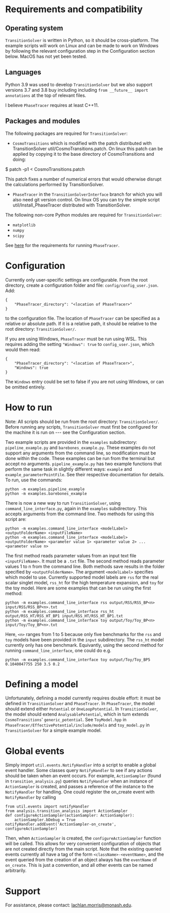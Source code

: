 # Requirements and compatibility

## Operating system

`TransitionSolver` is written in Python, so it should be cross-platform. The example scripts will work on Linux and can be made to work on Windows by following the relevant configuration step in the Configuration section below. MacOS has not yet been tested.

## Languages

Python 3.9 was used to develop `TransitionSolver` but we also support versions 3.7 and 3.8  buy including including `from __future__ import annotations` at the top of relevant files.

I believe `PhaseTracer` requires at least C++11.

## Packages and modules

The following packages are required for `TransitionSolver`:

* `CosmoTransitions` which is modified with the patch distributed with TransitionSolver util/CosmoTransitions.patch.  On linux this patch can be applied by copying it to the base directory of CosmoTransitions and doing:

$ patch -p1  < CosmoTransitions.patch

This  patch fixes a number of numerical errors that would otherwise disrupt the calculations performed by TransitionSolver.

* `PhaseTracer` in the `TransitionSolverInterface` branch for which you will also need git version control.  On linux OS you can try the simple script util/Install_PhaseTracer distributed with TransitionSolver. 

The following non-core Python modules are required for `TransitionSolver`:

* `matplotlib`
* `numpy`
* `scipy`

See [here](https://github.com/PhaseTracer/PhaseTracer#requirements) for the requirements for running `PhaseTracer`.

# Configuration
Currently only user-specific settings are configurable. From the root directory, create a configuration folder and file: `config/config_user.json`. Add:

	{
		"PhaseTracer_directory": "<location of PhaseTracer>"
	}
	
to the configuration file. The location of `PhaseTracer` can be specified as a relative or absolute path. If it is a relative path, it should be relative to the root directory: `TransitionSolver/`.

If you are using Windows, `PhaseTracer` must be run using WSL. This requires adding the setting `"Windows": true` to `config_user.json`, which would then read:

	{
		"PhaseTracer_directory": "<location of PhaseTracer>",
		"Windows": true
	}
	
The `Windows` entry could be set to false if you are not using Windows, or can be omitted entirely.

# How to run
Note: All scripts should be run from the root directory: `TransitionSolver/`. Before running any scripts, `TransitionSolver` must first be configured for the machine it is run on --- see the Configuration section.

Two example scripts are provided in the `examples` subdirectory: `pipeline_example.py` and `barebones_example.py`. These examples do not support any arguments from the command line, so modification must be done within the code. These examples can be run from the terminal but accept no arguments. `pipeline_example.py` has two example functions that perform the same task in slightly different ways: `example` and `example_parameterPointFile`. See their respective documentation for details. To run, use the commands:

	python -m examples.pipeline_example
	python -m examples.barebones_example

There is now a new way to run `TransitionSolver`, using `command_line_interface.py`, again in the `examples` subdirectory. This accepts arguments from the command line. Two methods for using this script are:

	python -m examples.command_line_interface <modelLabel> <outputFolderName> <inputFileName>
	python -m examples.command_line_interface <modelLabel> <outputFolderName> <parameter value 1> <parameter value 2> ... <parameter value n>
	
The first method reads parameter values from an input text file `<inputFileName>`. It must be a `.txt` file. The second method reads parameter values 1 to n from the command line. Both methods save results in the folder specified by `<outputFolderName>`. The argument `<modelLabel>` specifies which model to use. Currently supported model labels are `rss` for the real scalar singlet model, `rss_ht` for the high temperature expansion, and `toy` for the toy model. Here are some examples that can be run using the first method:

	python -m examples.command_line_interface rss output/RSS/RSS_BP<n> input/RSS/RSS_BP<n>.txt
	python -m examples.command_line_interface rss_ht output/RSS_HT/RSS_HT_BP1 input/RSS_HT/RSS_HT_BP1.txt
	python -m examples.command_line_interface toy output/Toy/Toy_BP<n> input/Toy/Toy_BP<n>.txt

Here, `<n>` ranges from 1 to 5 because only five benchmarks for the `rss` and `toy` models have been provided in the `input` subdirectory. The `rss_ht` model currently only has one benchmark. Equivantly, using the second method for running `command_line_interface`, one could do e.g.

	python -m examples.command_line_interface toy output/Toy/Toy_BP5 0.1040047755 250 3.5 0.2

# Defining a model
Unfortunately, defining a model currently requires double effort: it must be defined in `TransitionSolver` and `PhaseTracer`. In `PhaseTracer`, the model should extend either `Potential` or `OneLoopPotential`. In `TransitionSolver`, the model should extend `AnalysablePotential`, which in turn extends `CosmoTransitions`' `generic_potential`. See `ToyModel.hpp` in `PhaseTracer/EffectivePotential/include/models` and `toy_model.py` in `TransitionSolver` for a simple example model.

# Global events
Simply import `util.events.NotifyHandler` into a script to enable a global event handler. Some classes query `NotifyHandler` to see if any actions should be taken when an event occurs. For example, `ActionSampler` (found in `transition_analysis.py`) queries `NotifyHandler` when an instance of `ActionSampler` is created, and passes a reference of the instance to the `NotifyHandler` for handling. One could register the on_create event with `NotifyHandler` by calling

	from util.events import notifyHandler
	from analysis.transition_analysis import ActionSampler
	def configureActionSampler(actionSampler: ActionSampler):
		actionSampler.bDebug = True
	notifyHandler.addEvent('ActionSampler-on_create', configureActionSampler)

Then, when `ActionSampler` is created, the `configureActionSampler` function will be called. This allows for very convenient configuration of objects that are not created directly from the main script. Note that the existing queried events currently all have a tag of the form `<className>-<eventName>`, and the event queried from the creation of an object always has the `eventName` of `on_create`. This is just a convention, and all other events can be named arbitrarily.

# Support
For assistance, please contact: [lachlan.morris@monash.edu](mailto:lachlan.morris@monash.edu).
